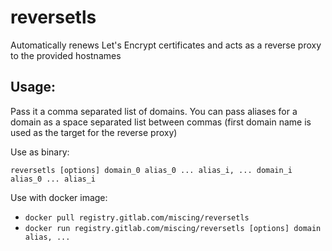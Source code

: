 # reversetls

Automatically renews Let's Encrypt certificates and acts as a reverse proxy to the provided hostnames

## Usage:
Pass it a comma separated list of domains. You can pass aliases for a domain as a space separated list between commas (first domain name is used as the target for the reverse proxy)

Use as binary:

`reversetls [options] domain_0 alias_0 ... alias_i, ... domain_i alias_0 ... alias_i`

Use with docker image:
 - `docker pull registry.gitlab.com/miscing/reversetls`
 - `docker run registry.gitlab.com/miscing/reversetls [options] domain alias, ...`

